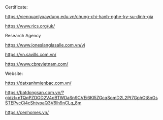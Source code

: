 Certificate:

https://vienquanlyxaydung.edu.vn/chung-chi-hanh-nghe-ky-su-dinh-gia

https://www.rics.org/uk/

Research Agency

https://www.joneslanglasalle.com.vn/vi

https://vn.savills.com.vn/

https://www.cbrevietnam.com/


Website:

https://datxanhmienbac.com.vn/

https://batdongsan.com.vn/?gidzl=nTQqPZDOD2V4oBTWDaSn9CVEi6Kl5ZGcqSomD2L2Pt7GphOt8nGsSTEPvcCi4cShtvpaQ3V6lh9nCLq_8m

https://cenhomes.vn/
